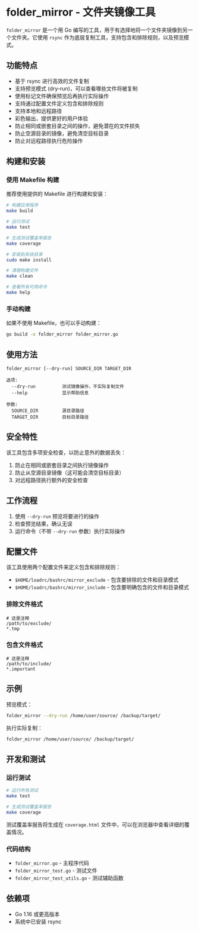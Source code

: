 # folder_mirror - 文件夹镜像工具

`folder_mirror` 是一个用 Go 编写的工具，用于有选择地将一个文件夹镜像到另一个文件夹。它使用 `rsync` 作为底层复制工具，支持包含和排除规则，以及预览模式。

## 功能特点

- 基于 rsync 进行高效的文件复制
- 支持预览模式 (dry-run)，可以查看哪些文件将被复制
- 使用标记文件确保预览后再执行实际操作
- 支持通过配置文件定义包含和排除规则
- 支持本地和远程路径
- 彩色输出，提供更好的用户体验
- 防止相同或嵌套目录之间的操作，避免潜在的文件损失
- 防止空源目录的镜像，避免清空目标目录
- 防止对远程路径执行危险操作

## 构建和安装

### 使用 Makefile 构建

推荐使用提供的 Makefile 进行构建和安装：

```bash
# 构建应用程序
make build

# 运行测试
make test

# 生成测试覆盖率报告
make coverage

# 安装到系统目录
sudo make install

# 清理构建文件
make clean

# 查看所有可用命令
make help
```

### 手动构建

如果不使用 Makefile，也可以手动构建：

```bash
go build -o folder_mirror folder_mirror.go
```

## 使用方法

```
folder_mirror [--dry-run] SOURCE_DIR TARGET_DIR

选项:
  --dry-run          测试镜像操作，不实际复制文件
  --help             显示帮助信息

参数:
  SOURCE_DIR         源目录路径
  TARGET_DIR         目标目录路径
```

## 安全特性

该工具包含多项安全检查，以防止意外的数据丢失：

1. 防止在相同或嵌套目录之间执行镜像操作
2. 防止从空源目录镜像（这可能会清空目标目录）
3. 对远程路径执行额外的安全检查

## 工作流程

1. 使用 `--dry-run` 预览将要进行的操作
2. 检查预览结果，确认无误
3. 运行命令（不带 `--dry-run` 参数）执行实际操作

## 配置文件

该工具使用两个配置文件来定义包含和排除规则：

- `$HOME/loadrc/bashrc/mirror_exclude` - 包含要排除的文件和目录模式
- `$HOME/loadrc/bashrc/mirror_include` - 包含要明确包含的文件和目录模式

### 排除文件格式

```
# 这是注释
/path/to/exclude/
*.tmp
```

### 包含文件格式

```
# 这是注释
/path/to/include/
*.important
```

## 示例

预览模式：

```bash
folder_mirror --dry-run /home/user/source/ /backup/target/
```

执行实际复制：

```bash
folder_mirror /home/user/source/ /backup/target/
```

## 开发和测试

### 运行测试

```bash
# 运行所有测试
make test

# 生成测试覆盖率报告
make coverage
```

测试覆盖率报告将生成在 `coverage.html` 文件中，可以在浏览器中查看详细的覆盖情况。

### 代码结构

- `folder_mirror.go` - 主程序代码
- `folder_mirror_test.go` - 测试文件
- `folder_mirror_test_utils.go` - 测试辅助函数

## 依赖项

- Go 1.16 或更高版本
- 系统中已安装 rsync 